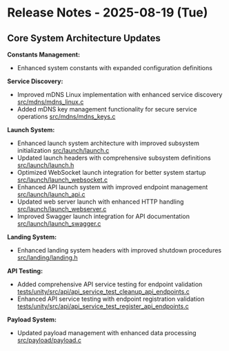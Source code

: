 # Release Notes - 2025-08-19 (Tue)

## Core System Architecture Updates

**Constants Management:**

- Enhanced system constants with expanded configuration definitions

**Service Discovery:**

- Improved mDNS Linux implementation with enhanced service discovery [src/mdns/mdns_linux.c](../../../src/mdns/mdns_server.c)
- Added mDNS key management functionality for secure service operations [src/mdns/mdns_keys.c](../../../src/mdns/mdns_keys.c)

**Launch System:**

- Enhanced launch system architecture with improved subsystem initialization [src/launch/launch.c](../../../src/launch/launch.c)
- Updated launch headers with comprehensive subsystem definitions [src/launch/launch.h](../../../src/launch/launch.h)
- Optimized WebSocket launch integration for better system startup [src/launch/launch_websocket.c](../../../src/launch/launch_websocket.c)
- Enhanced API launch system with improved endpoint management [src/launch/launch_api.c](../../../src/launch/launch_api.c)
- Updated web server launch with enhanced HTTP handling [src/launch/launch_webserver.c](../../../src/launch/launch_webserver.c)
- Improved Swagger launch integration for API documentation [src/launch/launch_swagger.c](../../../src/launch/launch_swagger.c)

**Landing System:**

- Enhanced landing system headers with improved shutdown procedures [src/landing/landing.h](../../../src/landing/landing.h)

**API Testing:**

- Added comprehensive API service testing for endpoint validation [tests/unity/src/api/api_service_test_cleanup_api_endpoints.c](../../../tests/unity/src/api/api_service_test_cleanup_api_endpoints.c)
- Enhanced API service testing with endpoint registration validation [tests/unity/src/api/api_service_test_register_api_endpoints.c](../../../tests/unity/src/api/api_service_test_register_api_endpoints.c)

**Payload System:**

- Updated payload management with enhanced data processing [src/payload/payload.c](../../../src/payload/payload.c)
